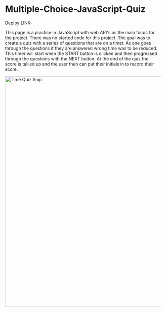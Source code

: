 # Multiple-Choice-JavaScript-Quiz

Deploy LINK:


This page is a practice in JavaScript with web API's as the main focus for the project. There was no started code for this project. The goal was to create a quiz with a series of questions that are on a timer. As one goes through the questions if they are answered wrong time was to be reduced. This timer will start when the START button is clicked and then progressed through the questions with the NEXT button. At the end of the quiz the score is tallied up and the user then can put their initials in to record their score. 

<img width="745" alt="Time Quiz Snip" src="https://user-images.githubusercontent.com/108914519/189815934-b8a9cdcf-5d4c-4cd4-9927-d217ef1df229.png">

